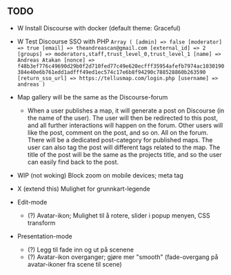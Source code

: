 ## TODO


- W Install Discourse with docker (default theme: Graceful)
- W Test Discourse SSO with PHP
	`Array (
		[admin] => false
		[moderator] => true
		[email] => theandreascan@gmail.com
		[external_id] => 2
		[groups] => moderators,staff,trust_level_0,trust_level_1
		[name] => Andreas Atakan
		[nonce] => f48b3ef776c49690d29b0f2d710fed77c49e620ecfff35954afefb7974ac1030190384e40e6b761edd1adfff49ed1ec574c17e6b8f94290c788528860b263590
		[return_sso_url] => https://tellusmap.com/login.php
		[username] => andreas
	)`
- Map gallery will be the same as the Discourse-forum
	- When a user publishes a map, it will generate a post on Discourse (in the name of the user).
	  The user will then be redirected to this post, and all further interactions will happen on the forum.
	  Other users will like the post, comment on the post, and so on. All on the forum.
	  There will be a dedicated post-category for published maps.
	  The user can also tag the post will different tags related to the map.
	  The title of the post will be the same as the projects title, and so the user can easily find back to the post.









- WIP (not woking) Block zoom on mobile devices; meta tag
- X (extend this) Mulighet for grunnkart-legende

- Edit-mode
	- (?) Avatar-ikon; Mulighet til å rotere, slider i popup menyen, CSS transform

- Presentation-mode
	- (?) Legg til fade inn og ut på scenene
	- (?) Avatar-ikon overganger; gjøre mer "smooth" (fade-overgang på avatar-ikoner fra scene til scene)


